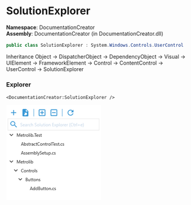 # SolutionExplorer  

**Namespace**: DocumentationCreator  
**Assembly**: DocumentationCreator (in DocumentationCreator.dll)  

```C#
public class SolutionExplorer : System.Windows.Controls.UserControl
```

Inheritance Object -> DispatcherObject -> DependencyObject -> Visual -> UIElement -> FrameworkElement -> Control -> ContentControl -> UserControl -> SolutionExplorer
### Explorer

```xaml
<DocumentationCreator:SolutionExplorer />

```
![Image of SolutionExplorer, Explorer](Explorer.png)

